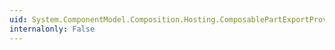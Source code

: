 ```yaml
---
uid: System.ComponentModel.Composition.Hosting.ComposablePartExportProvider.Compose(System.ComponentModel.Composition.Hosting.CompositionBatch)
internalonly: False
---
```

